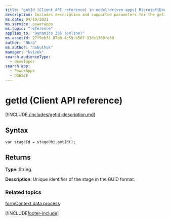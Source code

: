 ```yaml
---
title: "getId (Client API reference) in model-driven apps| MicrosoftDocs"
description: Includes description and supported parameters for the getId method.
ms.date: 04/19/2021
ms.service: powerapps
ms.topic: "reference"
applies_to: "Dynamics 365 (online)"
ms.assetid: 27f5eb31-87b0-4c59-b587-93de1369fd80
author: "Nkrb"
ms.author: "nabuthuk"
manager: "kvivek"
search.audienceType: 
  - developer
search.app: 
  - PowerApps
  - D365CE
---
```

# getId (Client API reference)



[!INCLUDE[./includes/getId-description.md](./includes/getId-description.md)]

## Syntax

`var stageId = stageObj.getId();`

## Returns

**Type**: String. 

**Description**: Unique identifier of the stage in the GUID format.

### Related topics
 
[formContext.data.process](../../formContext-data-process.md)



[!INCLUDE[footer-include](../../../../../../includes/footer-banner.md)]